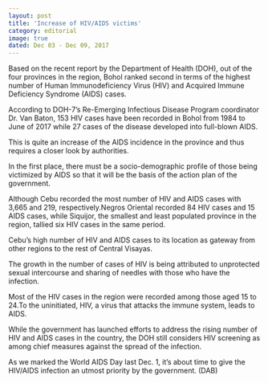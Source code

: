 ```yaml
---
layout: post
title: 'Increase of HIV/AIDS victims'
category: editorial
image: true
dated: Dec 03 - Dec 09, 2017
---
```


Based on the recent report by the Department of Health (DOH), out of the four provinces in the region, Bohol ranked second in terms of the highest number of Human Immunodeficiency Virus (HIV) and Acquired Immune Deficiency Syndrome (AIDS) cases.

According to DOH-7’s Re-Emerging Infectious Disease Program coordinator Dr. Van Baton, 153 HIV cases have been recorded in Bohol from 1984 to June of 2017 while 27 cases of the disease developed into full-blown AIDS.

This is quite an increase of the AIDS incidence in the province and thus requires a closer look by authorities. 

In the first place, there must be a socio-demographic profile of those being victimized by AIDS so that it will be the basis of the action plan of the government.

Although Cebu recorded the most number of HIV and AIDS cases with 3,665 and 219, respectively.Negros Oriental recorded 84 HIV cases and 15 AIDS cases, while Siquijor, the smallest and least populated province in the region, tallied six HIV cases in the same period.

Cebu’s high number of HIV and AIDS cases to its location as gateway from other regions to the rest of Central Visayas.

The growth in the number of cases of HIV is being attributed to unprotected sexual intercourse and sharing of needles with those who have the infection.

Most of the HIV cases in the region were recorded among those aged 15 to 24.To the uninitiated, HIV, a virus that attacks the immune system, leads to AIDS.

While the government has launched efforts to address the rising number of HIV and AIDS cases in the country, the DOH still considers HIV screening as among chief measures against the spread of the infection.

As we marked the World AIDS Day last Dec. 1, it’s about time to give the HIV/AIDS infection an utmost priority by the government. (DAB)

